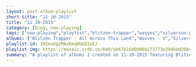 ```yaml
---
layout: post-album-playlist
short-title: "11-10-2015"
title: "11-10-2015"
category: [blog, now-playing]
tags: ["now-playing","playlist","blitzen-trapper","wavves","silversun-pickups","the-dead-weather","various-artists","various-artists","various-artists","nick-cave-&-the-bad-seeds","jimi-hendrix"]
albums: ["Blitzen Trapper - All Across This Land","Wavves - V","Silversun Pickups - Better Nature","The Dead Weather - Dodge and Burn","Various Artists - 2.0","Various Artists - How Do You Feel Now?","Various Artists - The Boombox Diaries, Vol. 1 - EP","Nick Cave & The Bad Seeds - Let Love In","Jimi Hendrix - Electric Ladyland"]
playlist-id: 1H2euUgzMAxKmqHUGQIoEJ
playlist-img: https://mosaic.scdn.co/640/ab67616d0000b273773e29dbb02084652275ba54ab67616d0000b273851e0c7d5814f192b8d38387ab67616d0000b273a6e45bc1e93c4f8c1084e2c4ab67616d0000b273ba42a6f7d6ca2dc4eb956afa
summary: "A playlist of albums I created on 11-10-2015 featuring Blitzen Trapper, Wavves, Silversun Pickups, The Dead Weather, Various Artists, Various Artists, Various Artists, Nick Cave & The Bad Seeds, and Jimi Hendrix"
---
```

